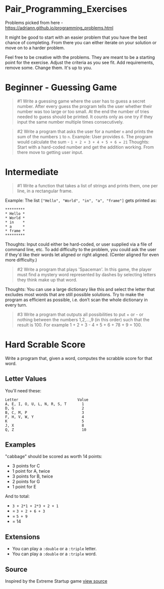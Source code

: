 # Pair_Programming_Exercises

Problems picked from here - https://adriann.github.io/programming_problems.html

It might be good to start with an easier problem that you have the best chance of completing. From there you can either iterate on your solution or move on to a harder problem.

Feel free to be creative with the problems. They are meant to be a starting point for the exercise. Adjust the criteria as you see fit. Add requirements, remove some. Change them. It's up to you.

# Beginner - Guessing Game 

> #1 Write a guessing game where the user has to guess a secret number. After every guess the program tells the user whether their number was too large or too 
>small. At the end the number of tries needed to guess should be printed. It counts only as one try if they input the same number multiple times consecutively.

> #2 Write a program that asks the user for a number `n` and prints the sum of the numbers `1` to `n`.
Example: User provides `6`. The program would calculate the sum - `1 + 2 + 3 + 4 + 5 + 6 = 21`
Thoughts: Start with a hard-coded number and get the addition working. From there move to getting user input.

# Intermediate

> #1 Write a function that takes a list of strings and prints them, one per line, in a rectangular frame. 

Example: The list `["Hello", "World", "in", "a", "frame"]` gets printed as:

```
*********
* Hello *
* World *
* in    *
* a     *
* frame *
*********
```

Thoughts: Input could either be hard-coded, or user supplied via a file of command line, etc. To add difficulty to the problem, you could ask the user if they'd like their words let aligned or right aligned. (Center aligned for even more difficulty.) 

> #2 Write a program that plays 'Spaceman'. In this game, the player must find a mystery word represented by dashes by selecting letters they think make up that word. 
 
Thoughts: You can use a large dictionary like this and select the letter that excludes most words that are still possible solutions. 
Try to make the program as efficient as possible, i.e. don’t scan the whole dictionary in every turn.

> #3 Write a program that outputs all possibilities to put + or - or nothing between the numbers 1,2,…,9 (in this order) such that the result is 100. For example 1 + 2 + 3 - 4 + 5 + 6 + 78 + 9 = 100.

# Hard Scrable Score

Write a program that, given a word, computes the scrabble score for that word.

## Letter Values

You'll need these:

```plain
Letter                           Value
A, E, I, O, U, L, N, R, S, T       1
D, G                               2
B, C, M, P                         3
F, H, V, W, Y                      4
K                                  5
J, X                               8
Q, Z                               10
```

## Examples
"cabbage" should be scored as worth 14 points:

- 3 points for C
- 1 point for A, twice
- 3 points for B, twice
- 2 points for G
- 1 point for E

And to total:

- `3 + 2*1 + 2*3 + 2 + 1`
- = `3 + 2 + 6 + 3`
- = `5 + 9`
- = 14

## Extensions
* You can play a `:double` or a `:triple` letter.
* You can play a `:double` or a `:triple` word.

## Source

Inspired by the Extreme Startup game [view source](https://github.com/rchatley/extreme_startup)
  
